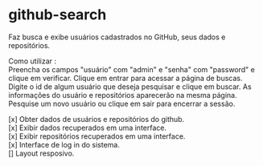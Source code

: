 # github-search
Faz busca e exibe usuários cadastrados no GitHub, seus dados e repositórios.

Como utilizar : <br>
Preencha os campos "usuário" com "admin" e "senha" com "password" e clique em verificar.
Clique em entrar para acessar a página de buscas.
Digite o id de algum usuário que deseja pesquisar e clique em buscar.
As informações do usuário e repositórios aparecerão na mesma página.
Pesquise um novo usuário ou clique em sair para encerrar a sessão.

[x] Obter dados de usuários e repositórios do github.<br>
[x] Exibir dados recuperados em uma interface.<br>
[x] Exibir repositórios recuperados em uma interface.<br>
[x] Interface de log in do sistema.<br>
[] Layout resposivo.<br>